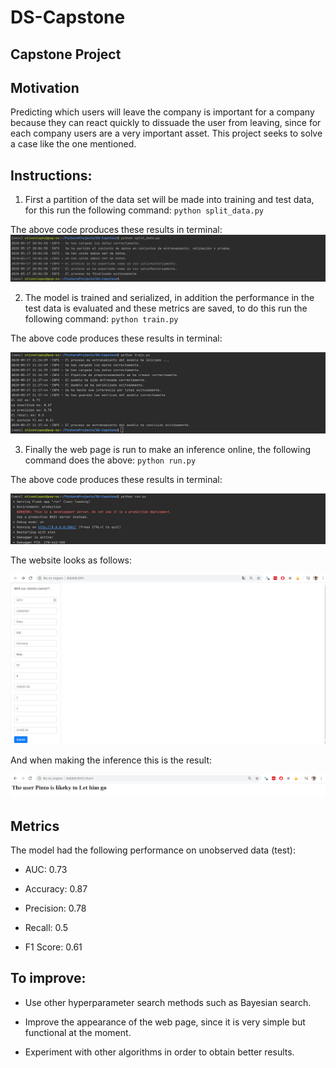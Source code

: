 # DS-Capstone

## Capstone Project

## Motivation

Predicting which users will leave the company is important for a company because they can react quickly to dissuade the user from leaving, since for each company users are a very important asset. This project seeks to solve a case like the one mentioned.

## Instructions:

1. First a partition of the data set will be made into training and test data, for this run the following command:
    `python split_data.py`

The above code produces these results in terminal:
<img src='screenshots/split_data.png' alt="">

2. The model is trained and serialized, in addition the performance in the test data is evaluated and these metrics are saved, to do this run the following command:
    `python train.py`
    
The above code produces these results in terminal:

<img src='screenshots/train.png' alt="">
    
3. Finally the web page is run to make an inference online, the following command does the above:
    `python run.py`
    
The above code produces these results in terminal:

<img src='screenshots/run.png' alt="">

The website looks as follows:

<img src='screenshots/web_page.png' alt="">

And when making the inference this is the result:

<img src='screenshots/inference.png' alt="">

## Metrics

The model had the following performance on unobserved data (test):

* AUC: 0.73

* Accuracy: 0.87

* Precision: 0.78

* Recall: 0.5

* F1 Score: 0.61

## To improve:

* Use other hyperparameter search methods such as Bayesian search.

* Improve the appearance of the web page, since it is very simple but functional at the moment.

* Experiment with other algorithms in order to obtain better results.



